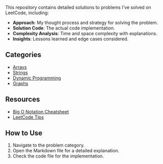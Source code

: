  This repository contains detailed solutions to problems I've solved on LeetCode, including:
- **Approach**: My thought process and strategy for solving the problem.
- **Solution Code**: The actual code implementation.
- **Complexity Analysis**: Time and space complexity with explanations.
- **Insights**: Lessons learned and edge cases considered.

## Categories
- [Arrays](problems/arrays)
- [Strings](problems/strings)
- [Dynamic Programming](problems/dynamic-programming)
- [Graphs](problems/graphs)

## Resources
- [Big O Notation Cheatsheet](resources/big-o-cheatsheet.md)
- [LeetCode Tips](resources/leetcode-tips.md)

## How to Use
1. Navigate to the problem category.
2. Open the Markdown file for a detailed explanation.
3. Check the code file for the implementation.
